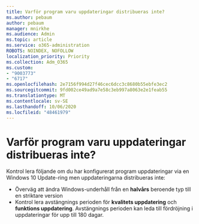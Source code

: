 ```yaml
---
title: Varför program varu uppdateringar distribueras inte?
ms.author: pebaum
author: pebaum
manager: mnirkhe
ms.audience: Admin
ms.topic: article
ms.service: o365-administration
ROBOTS: NOINDEX, NOFOLLOW
localization_priority: Priority
ms.collection: Adm_O365
ms.custom:
- "9003773"
- "6717"
ms.openlocfilehash: 2e7156f994d27f46cec6dcc3c8680b55ebfe3ec2
ms.sourcegitcommit: 9fd002ce49ad9a7e58c3eb997a8063e2e1feab55
ms.translationtype: MT
ms.contentlocale: sv-SE
ms.lasthandoff: 10/06/2020
ms.locfileid: "48461979"
---
```

# <a name="why-software-updates-are-not-being-deployed"></a>Varför program varu uppdateringar distribueras inte?

Kontrol lera följande om du har konfigurerat program uppdateringar via en Windows 10 Update-ring men uppdateringarna distribueras inte:  

- Överväg att ändra Windows-underhåll från en  **halvårs**  beroende typ till en striktare version  
- Kontrol lera avstängnings perioden för  **kvalitets uppdatering**  och  **funktions uppdatering**. Avstängnings perioden kan leda till fördröjning i uppdateringar för upp till 180 dagar.
